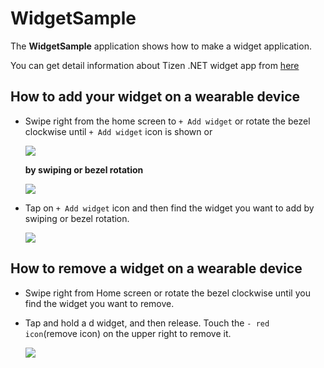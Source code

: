 # WidgetSample

The **WidgetSample** application shows how to make a widget application.

You can get detail information about Tizen .NET widget app from [here][dotnet_widget_app]

## How to add your widget on a wearable device
- Swipe right from the home screen to `+ Add widget` or rotate the bezel clockwise until `+ Add widget` icon is shown or 


    ![][home_screen]

    **by swiping or bezel rotation**

    ![][add_widget]

- Tap on `+ Add widget` icon and then find the widget you want to add by swiping or bezel rotation.

    ![][find_widget]

  
## How to remove a widget on a wearable device
- Swipe right from Home screen or rotate the bezel clockwise until you find the widget you want to remove.

- Tap and hold a d widget, and then release. Touch the `- red icon`(remove icon) on the upper right to remove it.

    ![][remove_widget]

[dotnet_widget_app]: https://docs.tizen.org/application/dotnet/guides/applications/widget-app
[home_screen]: ./screenshots/home_screen.png
[add_widget]: ./screenshots/add_widget.png
[find_widget]: ./screenshots/find_my_widget_icon.png
[remove_widget]: ./screenshots/remove_widget.png
